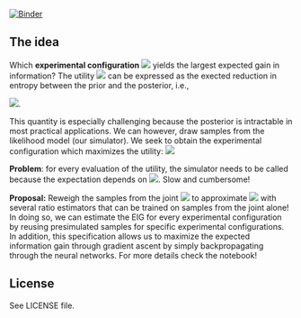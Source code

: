 [![Binder](https://mybinder.org/badge_logo.svg)](https://mybinder.org/v2/gh/JoeriHermans/amortized-experimental-design/master)

## The idea

Which **experimental configuration** <img src="https://render.githubusercontent.com/render/math?math=\psi"> yields the largest expected gain in information?
The utility <img src="https://render.githubusercontent.com/render/math?math=U(\psi)"> can be expressed as the exected reduction in entropy between the prior and the posterior, i.e.,

<img src="https://render.githubusercontent.com/render/math?math=U(\psi) = \mathbb{E}\left[ \mathbb{H}\left[p(\vartheta)\right] - \mathbb{H}\left[p(\vartheta\vert x,\psi)\right] \right] \propto \mathbb{E}_{p(\vartheta,x\vert\psi)}\left[\log\frac{p(\vartheta\vert x,\psi)}{p(\vartheta)}\right]">.

This quantity is especially challenging because the posterior is intractable in most practical applications. We can however, draw samples from the likelihood model (our simulator).
We seek to obtain the experimental configuration which maximizes the utility: <img src="https://render.githubusercontent.com/render/math?math=\psi^* = \text{argmax}_\psi U(\psi)">

**Problem**: for every evaluation of the utility, the simulator needs to be called because the
expectation depends on  <img src="https://render.githubusercontent.com/render/math?math=p(\vartheta,x\vert\psi)">. Slow and cumbersome!

**Proposal:** Reweigh the samples from the joint <img src="https://render.githubusercontent.com/render/math?math=p(\vartheta,x,\psi)"> to approximate <img src="https://render.githubusercontent.com/render/math?math=\mathbb{E}_{p(\vartheta,x\vert\psi)}\left[\log\frac{p(\vartheta\vert x,\psi)}{p(\vartheta)}\right]"> with several ratio estimators that can be trained on samples from the joint alone!
In doing so, we can estimate the EIG for every experimental configuration by reusing presimulated samples for specific experimental configurations. In addition, this specification allows us to maximize the expected information gain through gradient ascent by simply backpropagating through the neural networks. For more details check the notebook!

## License

See LICENSE file.
